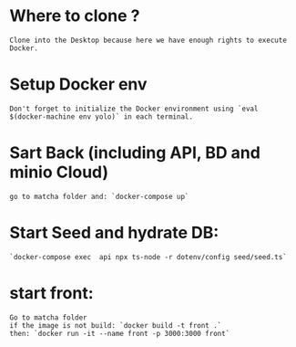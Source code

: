 # Where to clone ?

    Clone into the Desktop because here we have enough rights to execute Docker.

# Setup Docker env

    Don't forget to initialize the Docker environment using `eval $(docker-machine env yolo)` in each terminal.

# Sart Back (including API, BD and minio Cloud)

    go to matcha folder and: `docker-compose up`

# Start Seed and hydrate DB:

    `docker-compose exec  api npx ts-node -r dotenv/config seed/seed.ts`

# start front:

    Go to matcha folder
    if the image is not build: `docker build -t front .`
    then: `docker run -it --name front -p 3000:3000 front`
